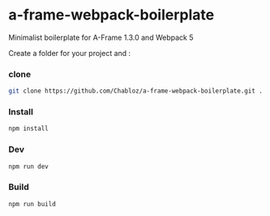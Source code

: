 # a-frame-webpack-boilerplate
Minimalist boilerplate for A-Frame 1.3.0 and Webpack 5

Create a folder for your project and : 

### clone
```sh
git clone https://github.com/Chabloz/a-frame-webpack-boilerplate.git .
```
### Install
```sh
npm install
```
### Dev
```sh
npm run dev
```
### Build
```sh
npm run build
```
